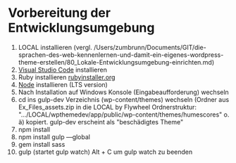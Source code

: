 # Vorbereitung der Entwicklungsumgebung

1. LOCAL installieren (vergl. /Users/zumbrunn/Documents/GIT/die-sprachen-des-web-kennenlernen-und-damit-ein-eigenes-wordpress-theme-erstellen/80_Lokale-Entwicklungsumgebung-einrichten.md)
2. [Visual Studio Code](https://code.visualstudio.com/) installieren
3. Ruby installieren [rubyinstaller.org](https://rubyinstaller.org/)
4. [Node](https://nodejs.org/en/) installieren (LTS version)
5. Nach Installation auf Windows Konsole (Eingabeaufforderung) wechseln
6. cd ins gulp-dev Verzeichnis (wp-content/themes) wechseln
   (Ordner aus Ex_Files_assets.zip in die LOCAL by Flywheel Ordnerstruktur: ".../LOCAL/wpthemedev/app/public/wp-content/themes/humescores" o. ä) kopiert.
   gulp-dev erscheint als "beschädigtes Theme"
7. npm install
8. npm install gulp —global
9. gem install sass
10. gulp (startet gulp watch)
    Alt + C um gulp watch zu beenden